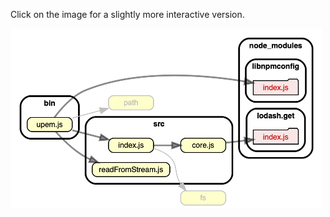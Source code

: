 Click on the image for a slightly more interactive version.

[<img width="498" alt="rendition" src="dependencygraph.png">](https://sverweij.github.io/upem/dependency-graph.html)